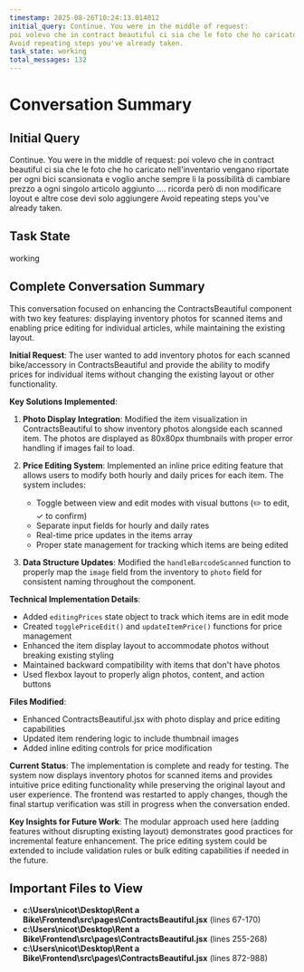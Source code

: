 ```yaml
---
timestamp: 2025-08-26T10:24:13.014012
initial_query: Continue. You were in the middle of request:
poi volevo che in contract beautiful ci sia che le foto che ho caricato nell'inventario vengano riportate per ogni bici scansionata e voglio anche sempre li la possibilità di cambiare prezzo a ogni singolo articolo aggiunto .... ricorda però di non modificare loyout e altre cose devi solo aggiungere
Avoid repeating steps you've already taken.
task_state: working
total_messages: 132
---
```


# Conversation Summary

## Initial Query
Continue. You were in the middle of request:
poi volevo che in contract beautiful ci sia che le foto che ho caricato nell'inventario vengano riportate per ogni bici scansionata e voglio anche sempre li la possibilità di cambiare prezzo a ogni singolo articolo aggiunto .... ricorda però di non modificare loyout e altre cose devi solo aggiungere
Avoid repeating steps you've already taken.

## Task State
working

## Complete Conversation Summary
This conversation focused on enhancing the ContractsBeautiful component with two key features: displaying inventory photos for scanned items and enabling price editing for individual articles, while maintaining the existing layout.

**Initial Request**: The user wanted to add inventory photos for each scanned bike/accessory in ContractsBeautiful and provide the ability to modify prices for individual items without changing the existing layout or other functionality.

**Key Solutions Implemented**:

1. **Photo Display Integration**: Modified the item visualization in ContractsBeautiful to show inventory photos alongside each scanned item. The photos are displayed as 80x80px thumbnails with proper error handling if images fail to load.

2. **Price Editing System**: Implemented an inline price editing feature that allows users to modify both hourly and daily prices for each item. The system includes:
   - Toggle between view and edit modes with visual buttons (✏️ to edit, ✓ to confirm)
   - Separate input fields for hourly and daily rates
   - Real-time price updates in the items array
   - Proper state management for tracking which items are being edited

3. **Data Structure Updates**: Modified the `handleBarcodeScanned` function to properly map the `image` field from the inventory to `photo` field for consistent naming throughout the component.

**Technical Implementation Details**:
- Added `editingPrices` state object to track which items are in edit mode
- Created `togglePriceEdit()` and `updateItemPrice()` functions for price management
- Enhanced the item display layout to accommodate photos without breaking existing styling
- Maintained backward compatibility with items that don't have photos
- Used flexbox layout to properly align photos, content, and action buttons

**Files Modified**:
- Enhanced ContractsBeautiful.jsx with photo display and price editing capabilities
- Updated item rendering logic to include thumbnail images
- Added inline editing controls for price modification

**Current Status**: The implementation is complete and ready for testing. The system now displays inventory photos for scanned items and provides intuitive price editing functionality while preserving the original layout and user experience. The frontend was restarted to apply changes, though the final startup verification was still in progress when the conversation ended.

**Key Insights for Future Work**: The modular approach used here (adding features without disrupting existing layout) demonstrates good practices for incremental feature enhancement. The price editing system could be extended to include validation rules or bulk editing capabilities if needed in the future.

## Important Files to View

- **c:\Users\nicot\Desktop\Rent a Bike\Frontend\src\pages\ContractsBeautiful.jsx** (lines 67-170)
- **c:\Users\nicot\Desktop\Rent a Bike\Frontend\src\pages\ContractsBeautiful.jsx** (lines 255-268)
- **c:\Users\nicot\Desktop\Rent a Bike\Frontend\src\pages\ContractsBeautiful.jsx** (lines 872-988)

